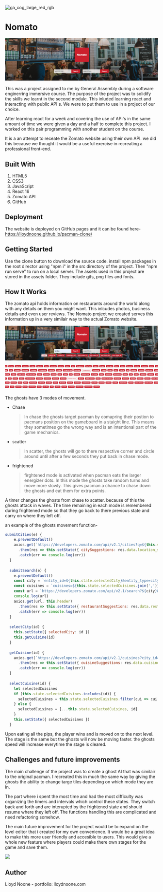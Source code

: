 ![ga_cog_large_red_rgb](https://cloud.githubusercontent.com/assets/40461/8183776/469f976e-1432-11e5-8199-6ac91363302b.png)

# Nomato

![image](https://github.com/lloydnoone/ga-restaurants-react/blob/master/Screenshot%202019-10-14%20at%2021.27.41.png?raw=true)

This was a project assigned to me by General Assembly during a software enginerring immersive course. The purpose of the project was to solidify the skills we learnt in the second module. This inluded learning react and interacting with public API's. We were to put them to use in a project of our choice. 

After learning react for a week and covering the use of API's in the same amount of time we were given a day and a half to complete this project. I worked on this pair programming with another student on the course.

It is a an attempt to receate the Zomato website using their own API. we did this because we thought it would be a useful exercise in recreating a professional front-end. 

## Built With

1. HTML5
2. CSS3
3. JavaScript
4. React 16
5. Zomato API
6. GitHub

## Deployment

The website is deployed on GitHub pages and it can be found here- https://lloydnoone.github.io/pacman-clone/

## Getting Started

Use the clone button to download the source code. install npm packages in the root director using "npm i" in the src directory of the project. Then "npm run serve" to run on a local server. The assets used in this project are stored in the assets folder. They include gifs, png files and fonts.

## How It Works

The zomato api holds information on restaurants around the world along with any details on them you might want. This inlcudes photos, business details and even user reviews. The Nomato project we created serves this information up in a very similair way to the actual Zomato website.

![](https://github.com/lloydnoone/ga-restaurants-react/blob/master/Screenshot%202019-10-14%20at%2021.38.44.png?raw=true)



The ghosts have 3 modes of movement. 

* Chase
  > In chase the ghosts target pacman by comapring their postion to pacmans position on the gameboard in a staight line. This means they sometimes go the wrong way and is an intentional part of the game mechanics.
  
* scatter
  > In scatter, the ghosts will go to there respective corner and circle around until after a few seconds they put back in chase mode.
  
* frightened 
  > firghtened mode is activated when pacman eats the larger energizer dots. In this mode the ghosts take random turns and      move more slowly. This gives pacman a chance to chase down the ghosts and eat them for extra points.
  
A timer changes the ghosts from chase to scatter. because of this the ghosts attack in waves. The time remaining in each mode is remembered during frightened mode so that they go back to there previous state and carry on where they left off.

an example of the ghosts movement function-

```javascript
submitCities(e) {
    e.preventDefault()
    axios.get(`https://developers.zomato.com/api/v2.1/cities?q=${this.state.searchCities}`, this.header)
      .then(res => this.setState({ citySuggestions: res.data.location_suggestions }))
      .catch(err => console.log(err))
  }

  submitSearch(e) {
    e.preventDefault()
    const city = `entity_id=${this.state.selectedCity}&entity_type=city`
    const cuisines = `cuisines=${this.state.selectedCuisines.join(',')}`
    const url = `https://developers.zomato.com/api/v2.1/search?${city}&q=${this.state.searchTerm}&${cuisines}`
    console.log(url)
    axios.get(url, this.header)
      .then(res => this.setState({ restaurantSuggestions: res.data.restaurants }))
      .catch(err => console.log(err))
  }

  selectCity(id) {
    this.setState({ selectedCity: id })
    this.getCuisine(id)
  }

  getCuisine(id) {
    axios.get(`https://developers.zomato.com/api/v2.1/cuisines?city_id=${id}`, this.header)
      .then(res => this.setState({ cuisineSuggestions: res.data.cuisines }))
      .catch(err => console.log(err))
  }

  selectCuisine(id) {
    let selectedCuisines
    if (this.state.selectedCuisines.includes(id)) {
      selectedCuisines = this.state.selectedCuisines.filter(cui => cui !== id)
    } else {
      selectedCuisines = [...this.state.selectedCuisines, id]
    }
    this.setState({ selectedCuisines })
  }
```

Upon eating all the pips, the player wins and is moved on to the next level. The stage is the same but the ghosts will now be moving faster. the ghosts speed will increase everytime the stage is cleared. 

## Challenges and future improvements

The main challenge of the project was to create a ghost AI that was similair to the original pacman. I recreated this in much the same way by giving the ghosts the ability to change targe tiles depending on which mode they are in. 

The part where i spent the most time and had the most difficulty was organizing the timers and intervals which control these states. They switch back and forth and are interupted by the frightened state and should resume where they left off. The functions handling this are complicated and need refactoring somehow.

The main future improvement for the project would be to expand on the level editor that i created for my own convenience. It would be a great idea to make this more user friendly and accesible to users. This would give a whole new feature where players could make there own stages for the game and save them.

![](leveleditor.gif)

## Author 

Lloyd Noone - portfolio: lloydnoone.com
